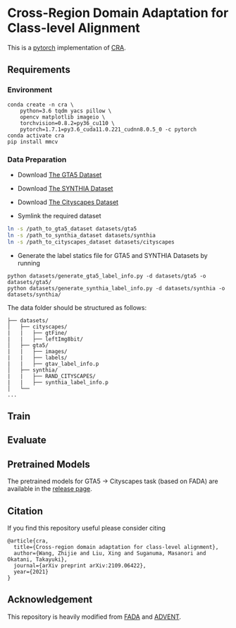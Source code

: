 # Cross-Region Domain Adaptation for Class-level Alignment
This is a [pytorch](http://pytorch.org/) implementation of [CRA](https://arxiv.org/abs/2109.06422).

## Requirements
### Environment
```
conda create -n cra \
    python=3.6 tqdm yacs pillow \
    opencv matplotlib imageio \
    torchvision=0.8.2=py36_cu110 \
    pytorch=1.7.1=py3.6_cuda11.0.221_cudnn8.0.5_0 -c pytorch
conda activate cra
pip install mmcv
```
### Data Preparation
- Download [The GTA5 Dataset]( https://download.visinf.tu-darmstadt.de/data/from_games/ )

- Download [The SYNTHIA Dataset]( http://synthia-dataset.net/download/808/ )

- Download [The Cityscapes Dataset]( https://www.cityscapes-dataset.com/ )

- Symlink the required dataset
```bash
ln -s /path_to_gta5_dataset datasets/gta5
ln -s /path_to_synthia_dataset datasets/synthia
ln -s /path_to_cityscapes_dataset datasets/cityscapes
```

- Generate the label statics file for GTA5 and SYNTHIA Datasets by running 
```
python datasets/generate_gta5_label_info.py -d datasets/gta5 -o datasets/gta5/
python datasets/generate_synthia_label_info.py -d datasets/synthia -o datasets/synthia/
```

The data folder should be structured as follows:
```
├── datasets/
│   ├── cityscapes/     
|   |   ├── gtFine/
|   |   ├── leftImg8bit/
│   ├── gta5/
|   |   ├── images/
|   |   ├── labels/
|   |   ├── gtav_label_info.p
│   ├── synthia/
|   |   ├── RAND_CITYSCAPES/
|   |   ├── synthia_label_info.p
│   └── 			
...
```
## Train

## Evaluate

## Pretrained Models
The pretrained models for GTA5 -> Cityscapes task (based on FADA) are available in the [release page](https://github.com/zhijiew/CRA/releases).

## Citation
If you find this repository useful please consider citing
```
@article{cra,
  title={Cross-region domain adaptation for class-level alignment},
  author={Wang, Zhijie and Liu, Xing and Suganuma, Masanori and Okatani, Takayuki},
  journal={arXiv preprint arXiv:2109.06422},
  year={2021}
}
```

## Acknowledgement
This repository is heavily modified from [FADA](https://github.com/JDAI-CV/FADA) and [ADVENT](https://github.com/valeoai/ADVENT). 
